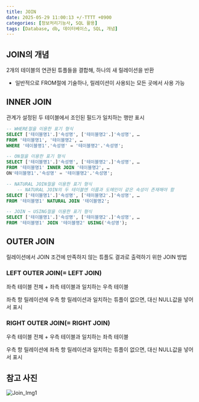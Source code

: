 ```yaml
---
title: JOIN
date: 2025-05-29 11:00:13 +/-TTTT +0900
categories: [정보처리기능사, SQL 활용]
tags: [Database, db, 데이터베이스, SQL, 개념]
---
```


## JOIN의 개념
2개의 테이블의 연관된 튜플들을 결합해, 하나의 새 릴레이션을 반환
*  일반적으로 FROM절에 기술하나, 릴레이션이 사용되는 모든 곳에서 사용 가능

## INNER JOIN
관계가 설정된 두 테이블에서 조인된 필드가 일치하는 행만 표시
```sql
-- WHERE절을 이용한 표기 형식
SELECT ['테이블명1'.]'속성명', ['테이블명2'.]'속성명', …
FROM '테이블명1', '테이블명2', …
WHERE '테이블명1'.'속성명' = '테이블명2'.'속성명';
```
```sql
-- ON절을 이용한 표기 형식
SELECT ['테이블명1'.]'속성명', ['테이블명2'.]'속성명', …
FROM '테이블명1' INNER JOIN '테이블명2', …
ON'테이블명1'.'속성명' = '테이블명2'.'속성명';
```
```sql
-- NATURAL JOIN절을 이용한 표기 형식
    -- NATURAL JOIN의 두 테이블엔 이름과 도메인이 같은 속성이 존재해야 함
SELECT ['테이블명1'.]'속성명', ['테이블명2'.]'속성명', …
FROM '테이블명1' NATURAL JOIN '테이블명2';
```
```sql
-- JOIN ~ USING절을 이용한 표기 형식
SELECT ['테이블명1'.]'속성명', ['테이블명2'.]'속성명', …
FROM '테이블명1' JOIN '테이블명2' USING('속성명');
```

## OUTER JOIN
릴레이션에서 JOIN 조건에 만족하지 않는 튜플도 결과로 출력하기 위한 JOIN 방법

### LEFT OUTER JOIN(= LEFT JOIN)
좌측 테이블 전체 + 좌측 테이블과 일치하는 우측 테이블

좌측 항 릴레이션에 우측 항 릴레이션과 일치하는 튜플이 없으면, 대신 NULL값을 넣어서 표시

### RIGHT OUTER JOIN(= RIGHT JOIN)
우측 테이블 전체 + 우측 테이블과 일치하는 좌측 테이블

우측 항 릴레이션에 좌측 항 릴레이션과 일치하는 튜플이 없으면, 대신 NULL값을 넣어서 표시

## 참고 사진
![Join_Img1](https://api.datalemur.com/assets/dc84c379-8b43-474b-ae77-98ca94a86342)